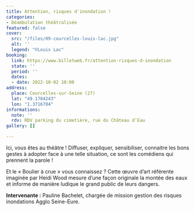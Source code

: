 ```yaml
---
title: Attention, risques d'inondation !
categories:
- Déambulation théâtralisée
featured: false
cover:
  src: "/files/09-courcelles-louis-lac.jpg"
  alt: ''
  legend: "©Louis Lac"
booking:
  link: https://www.billetweb.fr/attention-risques-d-inondation
  state: ''
  period: ''
  dates:
  - date: 2022-10-02 10:00
address:
  place: Courcelles-sur-Seine (27)
  lat: "49.1784243"
  lon: "1.3716704"
informations:
  note: ''
  rdv: RDV parking du cimetière, rue du Château d’Eau
gallery: []

---
```

Ici, vous êtes au théâtre ! Diffuser, expliquer, sensibiliser, connaitre les bons gestes à adopter face à une telle situation, ce sont les comédiens qui prennent la parole !

Et le « Boulier à crue » vous connaissez ? Cette œuvre d’art référente imaginée par Heidi Wood mesure d’une façon originale la montée des eaux et informe de manière ludique le grand public de leurs dangers.

**Intervenante :** Pauline Bachelet, chargée de mission gestion des risques inondations Agglo Seine-Eure.